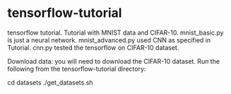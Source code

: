 # tensorflow-tutorial
tensorflow tutorial.
Tutorial with MNIST data and CIFAR-10.
mnist_basic.py is just a neural network.
mnist_advanced.py used CNN as specified in Tutorial.
cnn.py tested the tensorflow on CIFAR-10 dataset.

Download data: you will need to download the CIFAR-10 dataset. Run the following from the tensorflow-tutorial directory:

cd datasets
./get_datasets.sh
